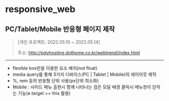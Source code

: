 # responsive_web
## PC/Tablet/Mobile 반응형 페이지 제작
> [개인 프로젝트: 2022.05.10 ~ 2022.05.14]
> 
> 주소: http://pdyhosting.dothome.co.kr/webtrend/index.html
***
* flexible box만을 이용한 요소 배치(not float)
* media query를 통해 3가지 디바이스(PC | Tablet | Mobile)의 레이아웃 제작
* %, rem 등의 반응형 단위 사용(px단위 최소화)
* Mobile : 사이드 메뉴 출현시 함께 나타나는 검은 모달 배경 클릭시 메뉴창이 닫히는 기능(e.target == this 활용) 
